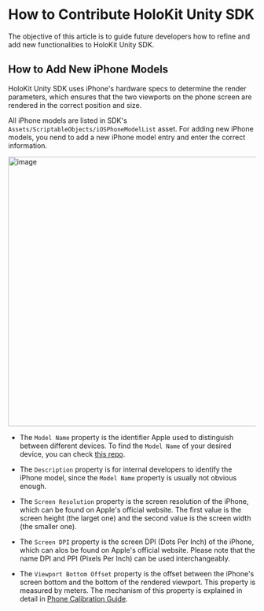 # How to Contribute HoloKit Unity SDK

The objective of this article is to guide future developers how to refine and add new functionalities to HoloKit Unity SDK.

## How to Add New iPhone Models

HoloKit Unity SDK uses iPhone's hardware specs to determine the render parameters, which ensures that the two viewports on the phone screen are rendered in the correct position and size.

All iPhone models are listed in SDK's `Assets/ScriptableObjects/iOSPhoneModelList` asset. For adding new iPhone models, you nend to add a new iPhone model entry and enter the correct information.

<img width="548" alt="image" src="https://github.com/holoi/holokit-unity-sdk/assets/44870300/269828f1-22f6-4067-b4f5-a921c0b9060c">

- The `Model Name` property is the identifier Apple used to distinguish between different devices. To find the `Model Name` of your desired device, you can check [this repo](https://github.com/pluwen/apple-device-model-list).

- The `Description` property is for internal developers to identify the iPhone model, since the `Model Name` property is usually not obvious enough.

- The `Screen Resolution` property is the screen resolution of the iPhone, which can be found on Apple's official website. The first value is the screen height (the larget one) and the second value is the screen width (the smaller one).

- The `Screen DPI` property is the screen DPI (Dots Per Inch) of the iPhone, which can alos be found on Apple's official website. Please note that the name DPI and PPI (Pixels Per Inch) can be used interchangeably.

- The `Viewport Bottom Offset` property is the offset between the iPhone's screen bottom and the bottom of the rendered viewport. This property is measured by meters. The mechanism of this property is explained in detail in [Phone Calibration Guide](./Phone_Calibration_Guide.md#Step-2:-Determine-`ViewportBottomOffset`).

